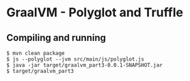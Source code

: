 # GraalVM - Polyglot and Truffle

## Compiling and running
```
$ mvn clean package
$ js --polyglot --jvm src/main/js/polyglot.js
$ java -jar target/graalvm_part3-0.0.1-SNAPSHOT.jar
$ target/graalvm_part3
```